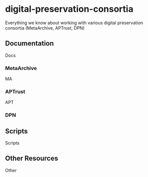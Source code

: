# digital-preservation-consortia
Everything we know about working with various digital preservation consortia (MetaArchive, APTrust, DPN)
## Documentation
Docs
### MetaArchive
MA
### APTrust
APT
### DPN

## Scripts
Scripts
## Other Resources
Other
